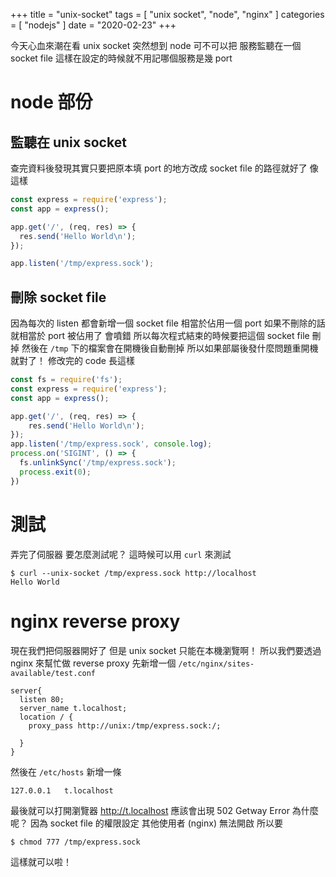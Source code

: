 +++
title = "unix-socket"
tags = [ "unix socket", "node", "nginx" ]
categories = [ "nodejs" ]
date = "2020-02-23"
+++

今天心血來潮在看 unix socket
突然想到 node 可不可以把 服務監聽在一個 socket file
這樣在設定的時候就不用記哪個服務是幾 port

# node 部份
## 監聽在 unix socket
查完資料後發現其實只要把原本填 port 的地方改成 socket file 的路徑就好了
像這樣
```js
const express = require('express');
const app = express();

app.get('/', (req, res) => {
  res.send('Hello World\n');
});

app.listen('/tmp/express.sock');
```

## 刪除 socket file
因為每次的 listen 都會新增一個 socket file
相當於佔用一個 port 
如果不刪除的話就相當於 port 被佔用了
會噴錯
所以每次程式結束的時候要把這個 socket file 刪掉
然後在 `/tmp` 下的檔案會在開機後自動刪掉
所以如果部屬後發什麼問題重開機就對了！
修改完的 code 長這樣
```js
const fs = require('fs');
const express = require('express');
const app = express();

app.get('/', (req, res) => {
    res.send('Hello World\n');
});
app.listen('/tmp/express.sock', console.log);
process.on('SIGINT', () => {
  fs.unlinkSync('/tmp/express.sock');
  process.exit(0);
})
```

# 測試
弄完了伺服器
要怎麼測試呢？
這時候可以用 `curl` 來測試
```
$ curl --unix-socket /tmp/express.sock http://localhost
Hello World
```

# nginx reverse proxy 
現在我們把伺服器開好了
但是 unix socket 只能在本機瀏覽啊！
所以我們要透過 nginx 來幫忙做 reverse proxy
先新增一個 `/etc/nginx/sites-available/test.conf`
```
server{
  listen 80;
  server_name t.localhost;
  location / {
    proxy_pass http://unix:/tmp/express.sock:/;
 
  }
}
```

然後在 `/etc/hosts` 新增一條
```
127.0.0.1	t.localhost
```
最後就可以打開瀏覽器 http://t.localhost
應該會出現 502 Getway Error
為什麼呢？
因為 socket file 的權限設定
其他使用者 (nginx) 無法開啟
所以要
```
$ chmod 777 /tmp/express.sock
```
這樣就可以啦！
